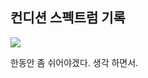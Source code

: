 ## 컨디션 스펙트럼 기록

<img src="https://github.com/BanBanMapMaker/BanBanMapMaker/assets/101504006/879e5f6c-083e-4391-99fd-5aeff2cd6c48">

한동안 좀 쉬어야겠다. 생각 하면서.
